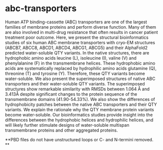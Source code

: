 # abc-transporters
Human ATP binding-cassette (ABC) transporters are one of the largest families of membrane proteins and perform diverse function.  Many of them are also involved in multi-drug resistance that often results in cancer patient treatment poor outcome. Here, we present the structural bioinformatics studies of six human ABC membrane transporters with cryo-EM structures (ABCB7, ABCC8, ABCD1, ABCD4, ABCG1, ABCG5) and their AlphaFold2 predicted water-soluble QTY variants.  In the native structures, there are hydrophobic amino acids leucine (L), isoleucine (I), valine (V) and phenylalanine (F) in the transmembrane helices. These hydrophobic amino acids are systematically replaced by hydrophilic amino acids glutamine (Q), threonine (T) and tyrosine (Y). Therefore, these QTY variants become water-soluble. We also present the superimposed structures of native ABC transporters and their water-soluble QTY variants. The superimposed structures show remarkable similarity with RMSDs between 1.064 Å and 3.413Å despite significant changes to the protein sequence of the transmembrane domains (41.90-54.33%).  We also show the differences of hydrophobicity patches between the native ABC transporters and their QTY variants.  We explain the rationale why the QTY membrane protein variants become water-soluble.  Our bioinformatics studies provide insight into the differences between the hydrophobic helices and hydrophilic helices, and will likely further stimulate designs of water-soluble multispan transmembrane proteins and other aggregated proteins.

**PBD files do not have unstructured loops or C- and N-termini removed. **
